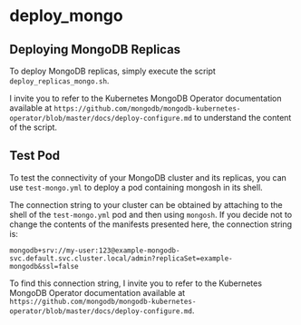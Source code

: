 # deploy_mongo

## Deploying MongoDB Replicas
To deploy MongoDB replicas, simply execute the script `deploy_replicas_mongo.sh`.

I invite you to refer to the Kubernetes MongoDB Operator documentation available at `https://github.com/mongodb/mongodb-kubernetes-operator/blob/master/docs/deploy-configure.md` to understand the content of the script.

## Test Pod
To test the connectivity of your MongoDB cluster and its replicas, you can use `test-mongo.yml` to deploy a pod containing mongosh in its shell.

The connection string to your cluster can be obtained by attaching to the shell of the `test-mongo.yml` pod and then using `mongosh`.
If you decide not to change the contents of the manifests presented here, the connection string is:
```
mongodb+srv://my-user:123@example-mongodb-svc.default.svc.cluster.local/admin?replicaSet=example-mongodb&ssl=false
```

To find this connection string, I invite you to refer to the Kubernetes MongoDB Operator documentation available at `https://github.com/mongodb/mongodb-kubernetes-operator/blob/master/docs/deploy-configure.md`.
